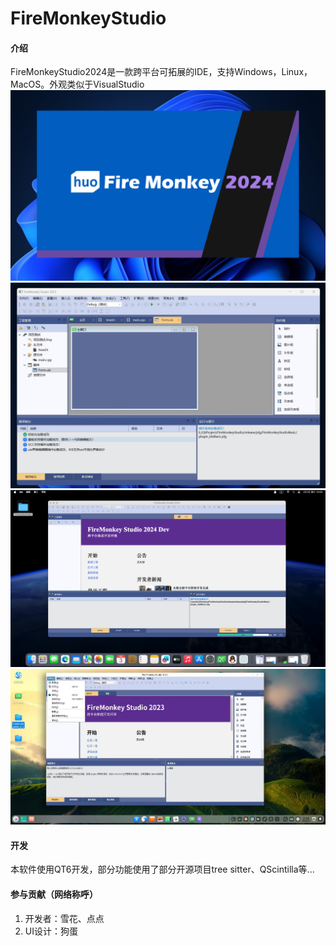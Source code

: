 # FireMonkeyStudio

#### 介绍
FireMonkeyStudio2024是一款跨平台可拓展的IDE，支持Windows，Linux，MacOS。外观类似于VisualStudio
![起始页](1710425898909.png)
![UI编辑器](1710425898924.jpg)
![MacOS的效果](1710425898900.png)
![UOS下的效果](1710426019044.jpg)


#### 开发
本软件使用QT6开发，部分功能使用了部分开源项目tree sitter、QScintilla等...


#### 参与贡献（网络称呼）

1. 开发者：雪花、点点
2. UI设计：狗蛋

